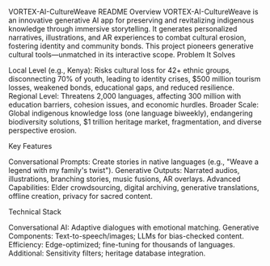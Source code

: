 VORTEX-AI-CultureWeave README
Overview
VORTEX-AI-CultureWeave is an innovative generative AI app for preserving and revitalizing indigenous knowledge through immersive storytelling. It generates personalized narratives, illustrations, and AR experiences to combat cultural erosion, fostering identity and community bonds. This project pioneers generative cultural tools—unmatched in its interactive scope.
Problem It Solves

Local Level (e.g., Kenya): Risks cultural loss for 42+ ethnic groups, disconnecting 70% of youth, leading to identity crises, $500 million tourism losses, weakened bonds, educational gaps, and reduced resilience.
Regional Level: Threatens 2,000 languages, affecting 300 million with education barriers, cohesion issues, and economic hurdles.
Broader Scale: Global indigenous knowledge loss (one language biweekly), endangering biodiversity solutions, $1 trillion heritage market, fragmentation, and diverse perspective erosion.

Key Features

Conversational Prompts: Create stories in native languages (e.g., "Weave a legend with my family's twist").
Generative Outputs: Narrated audios, illustrations, branching stories, music fusions, AR overlays.
Advanced Capabilities: Elder crowdsourcing, digital archiving, generative translations, offline creation, privacy for sacred content.

Technical Stack

Conversational AI: Adaptive dialogues with emotional matching.
Generative Components: Text-to-speech/images; LLMs for bias-checked content.
Efficiency: Edge-optimized; fine-tuning for thousands of languages.
Additional: Sensitivity filters; heritage database integration.
